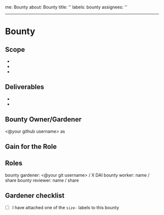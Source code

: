 me: Bounty
about: Bounty
title: ''
labels: bounty
assignees: ''

---

# Bounty

## Scope
<!-- A list of specific things which should be done to deliver the bounty. These could be seen as requirements to verify/review bounty against -->

-
-
-

## Deliverables
<!-- Artifacts produced as the result of this bounty. Something that could be verified/reviewed. Some examples: updated code, deployment made, blog post published, public event conducted etc -->

-
-

## Bounty Owner/Gardener
<!-- The Role who is responsible for the bounty. -->
<@your github username> as **<Role>**

## Gain for the Role
<!-- How the completion of this bounty helps to pursue the Role's purpose -->

## Roles
bounty gardener: <@your git username> / X DAI <!-- likely shouldn't be a % but rather flat -->
bounty worker: name / share
bounty reviewer: name / share

## Gardener checklist

- [ ] I have attached one of the `size-` labels to this bounty

<!--
# Bounty sizes
XS / 200 DAI / effort ~ 3h
S / 350 DAI / effort ~5h 
M / 550 DAI / effort ~8h
L / 900 DAI / effort ~13h
XL / 1400 DAI / effort ~21h
-->
